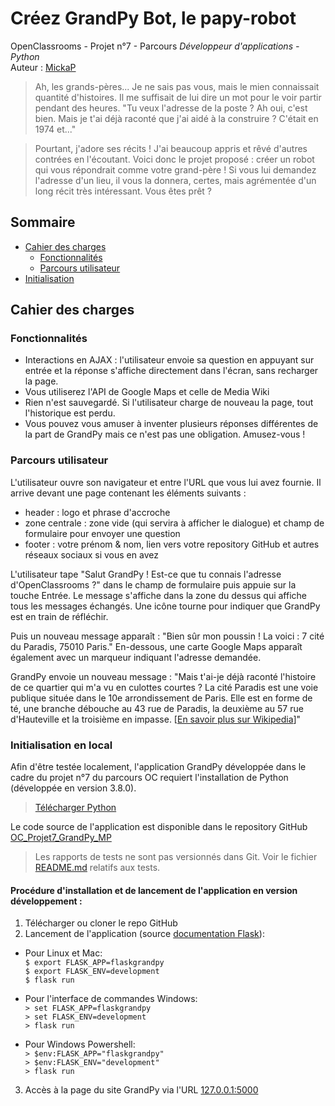 # Créez GrandPy Bot, le papy-robot


<!-- Lien GitHub vers le projet : [OC_Projet6_Ppizza2_MP](https://github.com/MickaPch/OC_Projet6_Ppizza2_MP) -->


OpenClassrooms - Projet n°7 - Parcours *Développeur d'applications - Python*  
Auteur : [MickaP](https://github.com/MickaPch/)  


> Ah, les grands-pères... Je ne sais pas vous, mais le mien connaissait quantité d'histoires. Il me suffisait de lui dire un mot pour le voir partir pendant des heures. "Tu veux l'adresse de la poste ? Ah oui, c'est bien. Mais je t'ai déjà raconté que j'ai aidé à la construire ? C'était en 1974 et..."

> Pourtant, j'adore ses récits ! J'ai beaucoup appris et rêvé d'autres contrées en l'écoutant. Voici donc le projet proposé : créer un robot qui vous répondrait comme votre grand-père ! Si vous lui demandez l'adresse d'un lieu, il vous la donnera, certes, mais agrémentée d'un long récit très intéressant. Vous êtes prêt ?


## Sommaire
* [Cahier des charges](#cahier_des_charges)
    * [Fonctionnalités](#fonctionnalites)
    * [Parcours utilisateur](#parcours_utilisateur)
* [Initialisation](#initialisation)


## <a name="cahier_des_charges"></a>Cahier des charges


### <a name="fonctionnalites"></a>Fonctionnalités


* Interactions en AJAX : l'utilisateur envoie sa question en appuyant sur entrée et la réponse s'affiche directement dans l'écran, sans recharger la page.
* Vous utiliserez l'API de Google Maps et celle de Media Wiki
* Rien n'est sauvegardé. Si l'utilisateur charge de nouveau la page, tout l'historique est perdu.
* Vous pouvez vous amuser à inventer plusieurs réponses différentes de la part de GrandPy mais ce n'est pas une obligation. Amusez-vous !


### <a name="parcours_utilisateur"></a>Parcours utilisateur


L'utilisateur ouvre son navigateur et entre l'URL que vous lui avez fournie. Il arrive devant une page contenant les éléments suivants :
* header : logo et phrase d'accroche
* zone centrale : zone vide (qui servira à afficher le dialogue) et champ de formulaire pour envoyer une question
* footer : votre prénom & nom, lien vers votre repository GitHub et autres réseaux sociaux si vous en avez

L'utilisateur tape "Salut GrandPy ! Est-ce que tu connais l'adresse d'OpenClassrooms ?" dans le champ de formulaire puis appuie sur la touche Entrée. Le message s'affiche dans la zone du dessus qui affiche tous les messages échangés. Une icône tourne pour indiquer que GrandPy est en train de réfléchir.

Puis un nouveau message apparaît : "Bien sûr mon poussin ! La voici : 7 cité du Paradis, 75010 Paris." En-dessous, une carte Google Maps apparaît également avec un marqueur indiquant l'adresse demandée.

GrandPy envoie un nouveau message : "Mais t'ai-je déjà raconté l'histoire de ce quartier qui m'a vu en culottes courtes ? La cité Paradis est une voie publique située dans le 10e arrondissement de Paris. Elle est en forme de té, une branche débouche au 43 rue de Paradis, la deuxième au 57 rue d'Hauteville et la troisième en impasse.
[[En savoir plus sur Wikipedia](https://fr.wikipedia.org/wiki/Cit%C3%A9_Paradis)]"


### <a name="initialisation"></a>Initialisation en local


Afin d'être testée localement, l'application GrandPy développée dans le cadre du projet n°7 du parcours OC requiert l'installation de Python (développée en version 3.8.0).
> <a name="python_dl" href="https://www.python.org/downloads/" target="_blank">Télécharger Python</a>

Le code source de l'application est disponible dans le repository GitHub <a name="P7_github" href="https://github.com/MickaPch/OC_Projet7_GrandPy_MP" target="_blank">OC_Projet7_GrandPy_MP</a>
> Les rapports de tests ne sont pas versionnés dans Git. Voir le fichier <a name="readme_tests" href="./tests/README.md" target="_blank">README.md</a> relatifs aux tests.


#### Procédure d'installation et de lancement de l'application en version développement :
1. Télécharger ou cloner le repo GitHub
2. Lancement de l'application (source <a name="P7_gflask_docithub" href="https://flask.palletsprojects.com/en/1.1.x/tutorial/factory/" target="_blank">documentation Flask</a>):
* Pour Linux et Mac:  
`$ export FLASK_APP=flaskgrandpy`  
`$ export FLASK_ENV=development`  
`$ flask run`

* Pour l'interface de commandes Windows:  
`> set FLASK_APP=flaskgrandpy`  
`> set FLASK_ENV=development`  
`> flask run`

* Pour Windows Powershell:  
`> $env:FLASK_APP="flaskgrandpy"`  
`> $env:FLASK_ENV="development"`  
`> flask run`  

3. Accès à la page du site GrandPy via l'URL <a name="url_local_grandpy" href="http://127.0.0.1:5000" target="_blank">127.0.0.1:5000</a>


